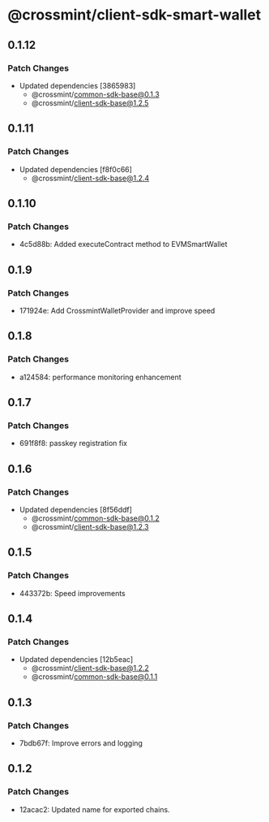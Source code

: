 # @crossmint/client-sdk-smart-wallet

## 0.1.12

### Patch Changes

-   Updated dependencies [3865983]
    -   @crossmint/common-sdk-base@0.1.3
    -   @crossmint/client-sdk-base@1.2.5

## 0.1.11

### Patch Changes

-   Updated dependencies [f8f0c66]
    -   @crossmint/client-sdk-base@1.2.4

## 0.1.10

### Patch Changes

-   4c5d88b: Added executeContract method to EVMSmartWallet

## 0.1.9

### Patch Changes

-   171924e: Add CrossmintWalletProvider and improve speed

## 0.1.8

### Patch Changes

-   a124584: performance monitoring enhancement

## 0.1.7

### Patch Changes

-   691f8f8: passkey registration fix

## 0.1.6

### Patch Changes

-   Updated dependencies [8f56ddf]
    -   @crossmint/common-sdk-base@0.1.2
    -   @crossmint/client-sdk-base@1.2.3

## 0.1.5

### Patch Changes

-   443372b: Speed improvements

## 0.1.4

### Patch Changes

-   Updated dependencies [12b5eac]
    -   @crossmint/client-sdk-base@1.2.2
    -   @crossmint/common-sdk-base@0.1.1

## 0.1.3

### Patch Changes

-   7bdb67f: Improve errors and logging

## 0.1.2

### Patch Changes

-   12acac2: Updated name for exported chains.
